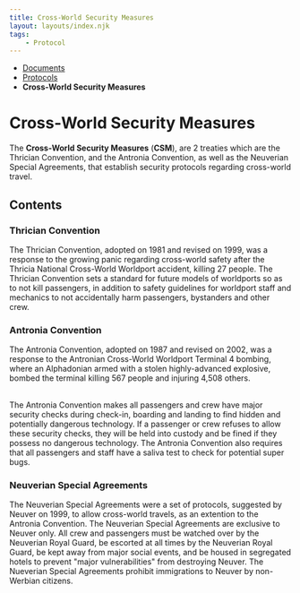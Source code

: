 ```yaml
---
title: Cross-World Security Measures
layout: layouts/index.njk
tags:
    - Protocol
---
```

<nav class="text-sm breadcrumbs mb-5">
    <ul>
        <li><a href="/docs">Documents</a></li>
        <li><a href="/docs/protocol">Protocols</a></li>
        <li><b>Cross-World Security Measures</b></li>
    </ul>
</nav>
<div class="text-center"><h1>Cross-World Security Measures</h1></div>

The **Cross-World Security Measures** (**CSM**), are 2 treaties which are the Thrician Convention, and the Antronia Convention, as well as the Neuverian Special Agreements, that establish security protocols regarding cross-world travel.

## Contents

### Thrician Convention
The Thrician Convention, adopted on 1981 and revised on 1999, was a response to the growing panic regarding cross-world safety after the Thricia National Cross-World Worldport accident, killing 27 people. The Thrician Convention sets a standard for future models of worldports so as to not kill passengers, in addition to safety guidelines for worldport staff and mechanics to not accidentally harm passengers, bystanders and other crew.

### Antronia Convention
The Antronia Convention, adopted on 1987 and revised on 2002, was a response to the Antronian Cross-World Worldport Terminal 4 bombing, where an Alphadonian armed with a stolen highly-advanced explosive, bombed the terminal killing 567 people and injuring 4,508 others.<br><br>

The Antronia Convention makes all passengers and crew have major security checks during check-in, boarding and landing to find hidden and potentially dangerous technology. If a passenger or crew refuses to allow these security checks, they will be held into custody and be fined if they possess no dangerous technology. The Antronia Convention also requires that all passengers and staff have a saliva test to check for potential super bugs.

### Neuverian Special Agreements
The Neuverian Special Agreements were a set of protocols, suggested by Neuver on 1999, to allow cross-world travels, as an extention to the Antronia Convention. The Neuverian Special Agreements are exclusive to Neuver only. All crew and passengers must be watched over by the Neuverian Royal Guard, be escorted at all times by the Neuverian Royal Guard, be kept away from major social events, and be housed in segregated hotels to prevent "major vulnerabilities" from destroying Neuver. The Nueverian Special Agreements prohibit immigrations to Neuver by non-Werbian citizens.
